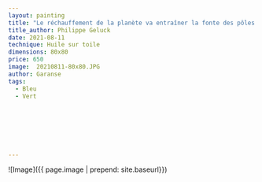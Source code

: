 ```yaml
---
layout: painting
title: "Le réchauffement de la planète va entraîner la fonte des pôles et certains se battent pour inverser le mouvement. Or moi, je dis que c'est dangereux ! Il ne faut jamais recongeler un pôle qu'on a fait dégeler."                      
title_author: Philippe Geluck                                           
date: 2021-08-11
technique: Huile sur toile 
dimensions: 80x80
price: 650
image:  20210811-80x80.JPG
author: Garanse
tags:
  - Bleu
  - Vert
  
  
  
  
  
  
  
---
```

![Image]({{ page.image | prepend: site.baseurl}})

